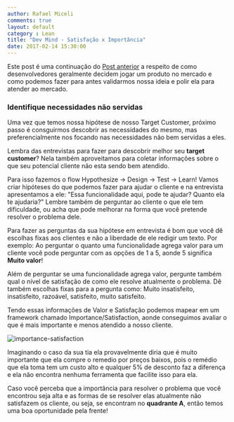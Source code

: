 ```yaml
---
author: Rafael Miceli
comments: true
layout: default 
category : Lean
title: "Dev Mind - Satisfação x Importância" 
date: 2017-02-14 15:30:00
---
```


Este post é uma continuação do [Post anterior](http://rafael-miceli.com.br/lean/2017/02/07/Dev-Mind-Product-Market-Fit.html) a respeito de como desenvolvedores geralmente decidem jogar um produto no mercado e como podemos fazer para antes validarmos nossa ideia e polir ela para atender ao mercado.

### Identifique necessidades não servidas 

Uma vez que temos nossa hipótese de nosso Target Customer, próximo passo é consguirmos descobrir as necessidades do mesmo, mas preferencialmente nos focando nas necessidades não bem servidas a eles.

Lembra das entrevistas para fazer para descobrir melhor seu __target customer__? Nela também aproveitamos para coletar informações sobre o que seu potencial cliente não esta sendo bem atendido.

Para isso fazemos o flow Hypothesize -> Design -> Test -> Learn! Vamos criar hipóteses do que podemos fazer para ajudar o cliente e na entrevista apresentamos a ele: "Essa funcionalidade aqui, pode te ajudar? Quanto ela te ajudaria?" Lembre também de perguntar ao cliente o que ele tem dificuldade, ou acha que pode melhorar na forma que você pretende resolver o problema dele.

Para fazer as perguntas da sua hipótese em entrevista é bom que você dê escolhas fixas aos clientes e não a liberdade de ele redigir um texto. Por exemplo: Ao perguntar o quanto uma funcionalidade agrega valor para um cliente você pode perguntar com as opções de 1 a 5, aonde 5 significa __Muito valor__! 

Além de perguntar se uma funcionalidade agrega valor, pergunte também qual o nível de satisfação de como ele resolve atualmente o problema. Dê também escolhas fixas para a pergunta como: Muito insatisfeito, insatisfeito, razoável, satisfeito, muito satisfeito.

Tendo essas informações de Valor e Satisfação podemos mapear em um framework chamado Importance/Satisfaction, aonde conseguimos avaliar o que é mais importante e menos atendido a nosso cliente.

![importance-satisfaction](http://rafael-miceli.com.br/ico/Dev-Mind/Importance-satisfaction-matrix.png)

Imaginando o caso da sua tia ela provavelmente diria que é muito importante que ela compre o remedio por preços baixos, pois o remédio que ela toma tem um custo alto e qualquer 5% de desconto faz a diferença e ela não encontra nenhuma ferramenta que facilite isso para ela.

Caso você perceba que a importância para resolver o problema que você encontrou seja alta e as formas de se resolver elas atualmente não satisfazem os cliente, ou seja, se encontram no __quadrante A__, então temos uma boa oportunidade pela frente!


